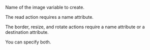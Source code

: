 Name of the image variable to create.

The read action requires a name attribute.

The border, resize, and rotate actions require a name attribute or a destination attribute.

You can specify both.